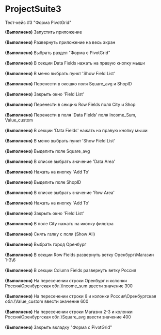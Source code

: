 # ProjectSuite3  
 
Тест-кейс #3 "Форма PivotGrid"  

<b>(Выполнено)</b> Запустить приложение<br>  
<b>(Выполнено)</b> Развернуть приложение на весь экран<br>  
<b>(Выполнено)</b> Выбрать раздел "Форма с PivotGrid"<br>  
<b>(Выполнено)</b> В секции Data Fields нажать на правую кнопку мыши<br>  
<b>(Выполнено)</b> В меню выбрать пункт 'Show Field List'<br>  
<b>(Выполнено)</b> Перенести в окошко поля Square_avg и ShopID<br>  
<b>(Выполнено)</b> Закрыть окно 'Field List'<br>  
<b>(Выполнено)</b> Перенести в секцию Row Fields поля City и Shop<br>  
<b>(Выполнено)</b> Перенести в поля 'Data Fields' поля Income_Sum, Value_custom<br>  
<b>(Выполнено)</b> В секции 'Data Fields' нажать на правую кнопку мыши<br>  
<b>(Выполнено)</b> В меню выбрать пункт 'Show Field List'<br>  
<b>(Выполнено)</b> Выделить поле Square_avg<br>  
<b>(Выполнено)</b> В списке выбрать значение 'Data Area'<br>  
<b>(Выполнено)</b> Нажать на кнопку 'Add To'<br>  
<b>(Выполнено)</b> Выделить поле ShopID<br>  
<b>(Выполнено)</b> В списке выбрать значение 'Row Area'<br>  
<b>(Выполнено)</b> Нажать на кнопку 'Add To'<br>  
<b>(Выполнено)</b> Закрыть окно 'Field List'<br>  
<b>(Выполнено)</b> В поле City нажать на иконку фильтра<br>  
<b>(Выполнено)</b> Снять галку с поля (Show All)<br>  
<b>(Выполнено)</b> Выбрать город Оренбург<br>  
<b>(Выполнено)</b> В секции Row Fields развернуть ветку Оренбург\Магазин 1-3\6<br>  
<b>(Выполнено)</b> В секции Column Fields развернуть ветку Россия<br>  
<b>(Выполнено)</b> На пересечении строки Оренбург и колонки Россия\Оренбургская обл.\Income_sum ввести значение 300<br>  
<b>(Выполнено)</b> На пересечении строки 6 и колонки Россия\Оренбургская обл.\Value_custom ввести значение 600<br>  
<b>(Выполнено)</b> На пересечении строки Магазин 2-3 и колонки Россия\Оренбургская обл.\Square_avg ввести значение 400<br>  
<b>(Выполнено)</b> Закрыть вкладку "Форма с PivotGrid"<br> 